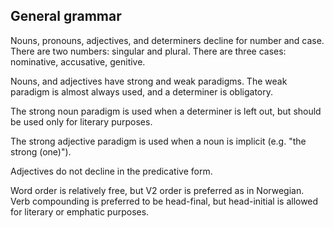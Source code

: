 ## General grammar

Nouns, pronouns, adjectives, and determiners decline for number and case. There
are two numbers: singular and plural. There are three cases: nominative,
accusative, genitive.

Nouns, and adjectives have strong and weak paradigms. The weak paradigm is
almost always used, and a determiner is obligatory.

The strong noun paradigm is used when a determiner is left out, but should be
used only for literary purposes.

The strong adjective paradigm is used when a noun is implicit (e.g. "the strong
(one)").

Adjectives do not decline in the predicative form.

Word order is relatively free, but V2 order is preferred as in Norwegian. Verb
compounding is preferred to be head-final, but head-initial is allowed for
literary or emphatic purposes.
